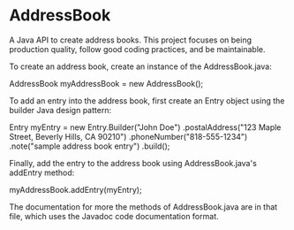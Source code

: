 # AddressBook
A Java API to create address books. This project focuses on being production quality, follow good coding practices, and be maintainable.

To create an address book, create an instance of the AddressBook.java:

  AddressBook myAddressBook = new AddressBook();

To add an entry into the address book, first create an Entry object using the builder Java design pattern:

  Entry myEntry = new Entry.Builder("John Doe")
      .postalAddress("123 Maple Street, Beverly Hills, CA 90210")
      .phoneNumber("818-555-1234")
      .note("sample address book entry")
      .build();
  
Finally, add the entry to the address book using AddressBook.java's addEntry method:

  myAddressBook.addEntry(myEntry);

The documentation for more the methods of AddressBook.java are in that file, which uses the Javadoc code documentation format.
